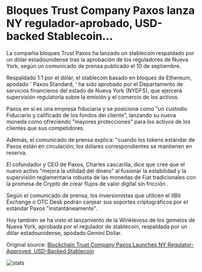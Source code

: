 # Bloques Trust Company Paxos lanza NY regulador-aprobado, USD-backed Stablecoin...

La compañía bloques Trust Paxos ha lanzado un stablecoin respaldado por un dólar estadounidense tras la aprobación de los reguladores de Nueva York, según un comunicado de prensa publicado el 10 de septiembre.

Respaldado 1:1 por el dólar, el stablecoin basado en bloques de Ethereum, apodado ' Paxos Standard, ' ha sido aprobado por el Departamento de servicios financieros del estado de Nueva York (NYDFS), que ejercerá supervisión regulatoria sobre la emisión y el comercio de los activos.

Paxos en sí es una empresa fiduciaria y se posiciona como "un custodio Fiduciario y calificado de los fondos del cliente", lanzando su nueva moneda como ofreciendo "mayores protecciones" para los activos de los clientes que sus competidores.

Además, el comunicado de prensa explica: "cuando los tokens estándar de Paxos están en circulación, los dólares correspondientes se mantienen en reserva.

El cofundador y CEO de Paxos, Charles cascarilla, dice que cree que el nuevo activo "mejora la utilidad del dinero" al fusionar la estabilidad y la supervisión reglamentaria robusta de las monedas de Fiat tradicionales con la promesa de Crypto de crear flujos de valor digital sin fricción .

Según el comunicado de prensa, los inversionistas que utilicen el itBit Exchange o OTC Desk podrán canjear sus soportes criptográficos por el estándar Paxos "instantáneamente".

Hoy también se ha visto el lanzamiento de la Winklevoss de los gemelos de Nueva York, aprobada por el regulador de stablecoin, respaldada por un dólar estadounidense, apodado Gemini Dollar.

Original source: [Blockchain Trust Company Paxos Launches NY Regulator-Approved, USD-Backed Stablecoin](https://cointelegraph.com/news/blockchain-trust-company-paxos-launches-ny-regulator-approved-usd-backed-stablecoin)

![stats](https://c.statcounter.com/11760860/0/a89fa40b/1/ "stats")